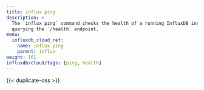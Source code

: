 ```yaml
---
title: influx ping
description: >
  The `influx ping` command checks the health of a running InfluxDB instance by
  querying the `/health` endpoint.
menu:
  influxdb_cloud_ref:
    name: influx ping
    parent: influx
weight: 101
influxdb/cloud/tags: [ping, health]
---
```


{{< duplicate-oss >}}
